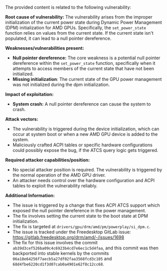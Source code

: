 The provided content is related to the following vulnerability:

**Root cause of vulnerability:**
The vulnerability arises from the improper initialization of the current power state during Dynamic Power Management (DPM) initialization for AMD GPUs. Specifically, the `set_power_state` function relies on values from the current state. If the current state isn't populated, it can lead to a null pointer dereference.

**Weaknesses/vulnerabilities present:**
- **Null pointer dereference:** The core weakness is a potential null pointer dereference within the `set_power_state` function, specifically when it attempts to access members of the current state that have not been initialized.
- **Missing initialization**: The current state of the GPU power management was not initialized during the dpm initialization.

**Impact of exploitation:**
- **System crash:** A null pointer dereference can cause the system to crash.

**Attack vectors:**
- The vulnerability is triggered during the device initialization, which can occur at system boot or when a new AMD GPU device is added to the system.
- Maliciously crafted ACPI tables or specific hardware configurations could possibly expose the bug, if the ATCS query logic gets triggered.

**Required attacker capabilities/position:**
- No special attacker position is required. The vulnerability is triggered by the normal operation of the AMD GPU driver.
- An attacker needs control over the hardware configuration and ACPI tables to exploit the vulnerability reliably.

**Additional Information:**
- The issue is triggered by a change that fixes ACPI ATCS support which exposed the null pointer dereference in the power management.
- The fix involves setting the current state to the boot state at DPM initialization.
- The fix is targeted at `drivers/gpu/drm/amd/pm/powerplay/si_dpm.c`.
- The issue is tracked under the Freedesktop GitLab issue: https://gitlab.freedesktop.org/drm/amd/-/issues/1698
- The fix for this issue involves the commit `ab39d3cef526ba09c4c6923b4cd7e6ec1c5d4faa`, and this commit was then backported into stable kernels by the commits `06a18e64256f7aecb5a27df02faa3568fcd3c105` and `68d4fbe6220cd1f3d07cab0a4901e62f8c12cc68`.
